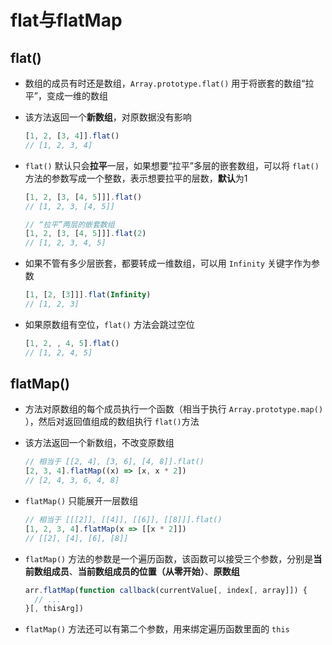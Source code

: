 # flat与flatMap

## flat()

- 数组的成员有时还是数组，`Array.prototype.flat()` 用于将嵌套的数组“拉平”，变成一维的数组

- 该方法返回一个**新数组**，对原数据没有影响

    ```js
    [1, 2, [3, 4]].flat()
    // [1, 2, 3, 4]
    ```

- `flat()` 默认只会**拉平**一层，如果想要“拉平”多层的嵌套数组，可以将 `flat()`方法的参数写成一个整数，表示想要拉平的层数，**默认**为1

    ```js
    [1, 2, [3, [4, 5]]].flat()
    // [1, 2, 3, [4, 5]]

    // “拉平”两层的嵌套数组
    [1, 2, [3, [4, 5]]].flat(2)
    // [1, 2, 3, 4, 5]
    ```

- 如果不管有多少层嵌套，都要转成一维数组，可以用 `Infinity` 关键字作为参数

    ```js
    [1, [2, [3]]].flat(Infinity)
    // [1, 2, 3]
    ```

- 如果原数组有空位，`flat()` 方法会跳过空位

    ```js
    [1, 2, , 4, 5].flat()
    // [1, 2, 4, 5]
    ```

## flatMap()

- 方法对原数组的每个成员执行一个函数（相当于执行 `Array.prototype.map()` ），然后对返回值组成的数组执行 `flat()`方法

- 该方法返回一个新数组，不改变原数组

    ```js
    // 相当于 [[2, 4], [3, 6], [4, 8]].flat()
    [2, 3, 4].flatMap((x) => [x, x * 2])
    // [2, 4, 3, 6, 4, 8]
    ```

- `flatMap()` 只能展开一层数组

    ```js
    // 相当于 [[[2]], [[4]], [[6]], [[8]]].flat()
    [1, 2, 3, 4].flatMap(x => [[x * 2]])
    // [[2], [4], [6], [8]]
    ```

- `flatMap()` 方法的参数是一个遍历函数，该函数可以接受三个参数，分别是**当前数组成员**、**当前数组成员的位置（从零开始）**、**原数组**

    ```js
    arr.flatMap(function callback(currentValue[, index[, array]]) {
      // ...
    }[, thisArg])
    ```

- `flatMap()` 方法还可以有第二个参数，用来绑定遍历函数里面的 `this`

